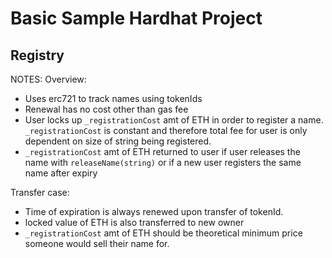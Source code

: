 # Basic Sample Hardhat Project

## Registry

NOTES:
Overview:

- Uses erc721 to track names using tokenIds
- Renewal has no cost other than gas fee
- User locks up `_registrationCost` amt of ETH in order to register a name. `_registrationCost` is constant and therefore total fee for user is only dependent on size of string being registered.
- `_registrationCost` amt of ETH returned to user if user releases the name with `releaseName(string)` or if a new user registers the same name after expiry

Transfer case:

- Time of expiration is always renewed upon transfer of tokenId.
- locked value of ETH is also transferred to new owner
- `_registrationCost` amt of ETH should be theoretical minimum price someone would sell their name for.
